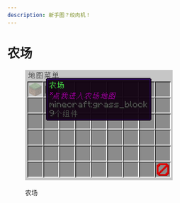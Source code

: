 ```yaml
---
description: 新手图？绞肉机！
---
```


# 农场

<figure><img src="../../.gitbook/assets/image (121).png" alt=""><figcaption><p>农场</p></figcaption></figure>
